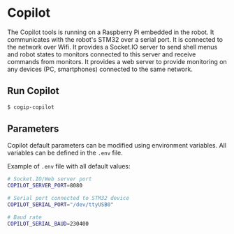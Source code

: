 # Copilot

The Copilot tools is running on a Raspberry Pi embedded in the robot.
It communicates with the robot's STM32 over a serial port.
It is connected to the network over Wifi.
It provides a Socket.IO server to send shell menus and robot states to monitors connected
to this server and receive commands from monitors.
It provides a web server to provide monitoring on any devices (PC, smartphones)
connected to the same network.

## Run Copilot

```bash
$ cogip-copilot
```

## Parameters

Copilot default parameters can be modified using environment variables.
All variables can be defined in the `.env` file.

Example of `.env` file with all default values:

```bash
# Socket.IO/Web server port
COPILOT_SERVER_PORT=8080

# Serial port connected to STM32 device
COPILOT_SERIAL_PORT="/dev/ttyUSB0"

# Baud rate
COPILOT_SERIAL_BAUD=230400
```

